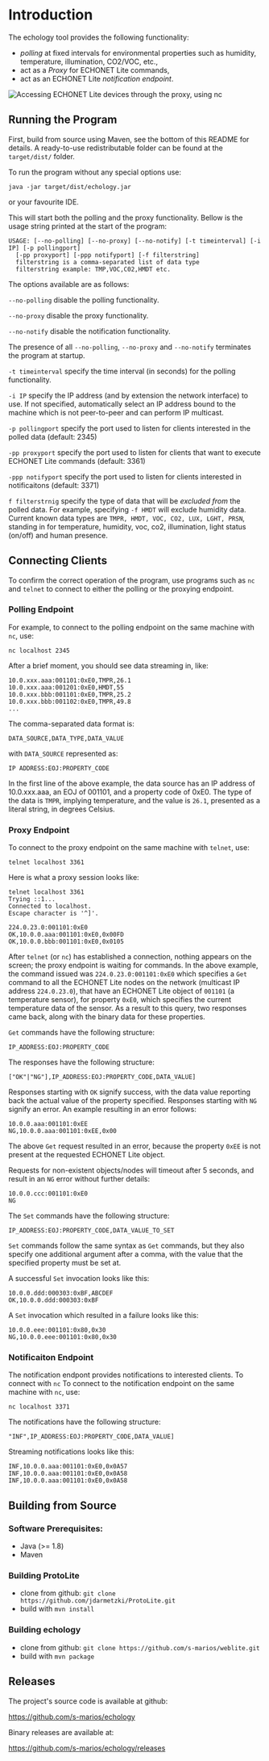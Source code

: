 Introduction
============

The echology tool provides the following functionality:

* *polling* at fixed intervals for environmental properties such as humidity, temperature, illumination, CO2/VOC, etc.,
* act as a *Proxy* for ECHONET Lite commands,
* act as an ECHONET Lite *notification endpoint*.

![Accessing ECHONET Lite devices through the proxy, using nc](assets/echology.gif)

Running the Program
-------------------
First, build from source using Maven, see the bottom of this README for details.
A ready-to-use redistributable folder can be found at the `target/dist/` folder.

To run the program without any special options use:
```
java -jar target/dist/echology.jar
```
or your favourite IDE.

This will start both the polling and the proxy functionality. Bellow is the usage string printed at the start of the program:

```
USAGE: [--no-polling] [--no-proxy] [--no-notify] [-t timeinterval] [-i IP] [-p pollingport]
  [-pp proxyport] [-ppp notifyport] [-f filterstring]
  filterstring is a comma-separated list of data type
  filterstring example: TMP,VOC,C02,HMDT etc.
```

The options available are as follows:

`--no-polling` disable the polling functionality.

`--no-proxy` disable the proxy functionality.

`--no-notify` disable the notification functionality.

The presence of all `--no-polling`, `--no-proxy` and `--no-notify`  terminates the program at startup.

`-t timeinterval` specify the time interval (in seconds) for the polling functionality.

`-i IP` specify the IP address (and by extension the network interface) to use. If not specified, automatically select an IP address bound to the machine which is not peer-to-peer and can perform IP multicast.

`-p pollingport` specify the port used to listen for clients interested in the polled data (default: 2345)

`-pp proxyport` specify the port used to listen for clients that want to execute ECHONET Lite commands (default: 3361)

`-ppp notifyport` specify the port used to listen for clients interested in notificaitons (default: 3371)

`f filterstrnig` specify the type of data that will be *excluded from* the polled data. For example, specifying `-f HMDT` will exclude humidity data. Current known data types are `TMPR, HMDT, VOC, CO2, LUX, LGHT, PRSN`, standing in for temperature, humidity, voc, co2, illumination, light status (on/off) and human presence.

Connecting Clients
------------------

To confirm the correct operation of the program, use programs such as `nc` and `telnet` to connect to either the polling or the proxying endpoint.

### Polling Endpoint


For example, to connect to the polling endpoint on the same machine with `nc`, use:
```
nc localhost 2345
```

After a brief moment, you should see data streaming in, like:
```
10.0.xxx.aaa:001101:0xE0,TMPR,26.1
10.0.xxx.aaa:001201:0xE0,HMDT,55
10.0.xxx.bbb:001101:0xE0,TMPR,25.2
10.0.xxx.bbb:001102:0xE0,TMPR,49.8
...
```
The comma-separated data format is:
```
DATA_SOURCE,DATA_TYPE,DATA_VALUE
```

with `DATA_SOURCE` represented as:
```
IP ADDRESS:EOJ:PROPERTY_CODE
```

In the first line of the above example, the data source has an IP address of 10.0.xxx.aaa, an EOJ of 001101, and a property code of 0xE0. The type of the data is `TMPR`, implying temperature, and the value is `26.1`, presented as a literal string, in degrees Celsius.

### Proxy Endpoint

To connect to the proxy endpoint on the same machine with `telnet`, use:
```
telnet localhost 3361
```

Here is what a proxy session looks like:
```
telnet localhost 3361
Trying ::1...
Connected to localhost.
Escape character is '^]'.

224.0.23.0:001101:0xE0
OK,10.0.0.aaa:001101:0xE0,0x00FD
OK,10.0.0.bbb:001101:0xE0,0x0105

```

After `telnet` (or `nc`) has established a connection, nothing appears on the screen; the proxy endpoint is waiting for commands. In the above example, the command issued was `224.0.23.0:001101:0xE0` which specifies a `Get` command to all the ECHONET Lite nodes on the network (multicast IP address `224.0.23.0`), that have an ECHONET Lite object of `001101` (a temperature sensor), for property `0xE0`, which specifies the current temperature data of the sensor. As a result to this query, two responses came back, along with the binary data for these properties.

`Get` commands have the following structure:
```
IP_ADDRESS:EOJ:PROPERTY_CODE
```

The responses have the following structure:
```
["OK"|"NG"],IP_ADDRESS:EOJ:PROPERTY_CODE,DATA_VALUE]
```
Responses starting with `OK` signify success, with the data value reporting back the actual value of the property specified. Responses starting with `NG` signify an error. An example resulting in an error follows:

```
10.0.0.aaa:001101:0xEE
NG,10.0.0.aaa:001101:0xEE,0x00
```
The above `Get` request resulted in an error, because the property `0xEE` is not present at the requested ECHONET Lite object.

Requests for non-existent objects/nodes will timeout after 5 seconds, and result in an `NG` error without further details:
```
10.0.0.ccc:001101:0xE0
NG
```

The `Set` commands have the following structure:
```
IP_ADDRESS:EOJ:PROPERTY_CODE,DATA_VALUE_TO_SET
```

`Set` commands follow the same syntax as `Get` commands, but they also specify one additional argument after a comma, with the value that the specified property must be set at.

A successful `Set` invocation looks like this:
```
10.0.0.ddd:000303:0xBF,ABCDEF
OK,10.0.0.ddd:000303:0xBF
```

A `Set` invocation which resulted in a failure looks like this:
```
10.0.0.eee:001101:0x80,0x30
NG,10.0.0.eee:001101:0x80,0x30
```
### Notificaiton Endpoint

The notification endpont provides notifications to interested clients. To connect with `nc`
To connect to the notification endpoint on the same machine with `nc`, use:
```
nc localhost 3371
```

The notifications have the following structure:
```
"INF",IP_ADDRESS:EOJ:PROPERTY_CODE,DATA_VALUE]
```

Streaming notifications looks like this:
```
INF,10.0.0.aaa:001101:0xE0,0x0A57
INF,10.0.0.aaa:001101:0xE0,0x0A58
INF,10.0.0.aaa:001101:0xE0,0x0A58
```

Building from Source
--------------------
### Software Prerequisites:
* Java (>= 1.8)
* Maven

### Building ProtoLite
* clone from github: `git clone https://github.com/jdarmetzki/ProtoLite.git`
* build with `mvn install`

### Building echology
* clone from github: `git clone https://github.com/s-marios/weblite.git`
* build with `mvn package`

Releases
----------------
The project's source code is available at github:

<https://github.com/s-marios/echology>


Binary releases are available at:

<https://github.com/s-marios/echology/releases>
